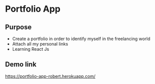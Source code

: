# Portfolio App

## Purpose
* Create a portfolio in order to identify myself in the freelancing world
* Attach all my personal links
* Learning React Js

## Demo link
https://portfolio-app-robert.herokuapp.com/